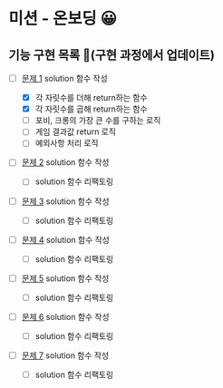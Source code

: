 # 미션 - 온보딩 😀

## 기능 구현 목록 🎯(구현 과정에서 업데이트)

- [ ] [문제 1](docs/PROBLEM1.md) solution 함수 작성

  - [x] 각 자릿수를 더해 return하는 함수
  - [x] 각 자릿수를 곱해 return하는 함수
  - [ ] 포비, 크롱의 가장 큰 수를 구하는 로직
  - [ ] 게임 결과값 return 로직
  - [ ] 예외사항 처리 로직

- [ ] [문제 2](docs/PROBLEM2.md) solution 함수 작성

  - [ ] solution 함수 리팩토링

- [ ] [문제 3](docs/PROBLEM3.md) solution 함수 작성

  - [ ] solution 함수 리팩토링

- [ ] [문제 4](docs/PROBLEM4.md) solution 함수 작성

  - [ ] solution 함수 리팩토링

- [ ] [문제 5](docs/PROBLEM5.md) solution 함수 작성

  - [ ] solution 함수 리팩토링

- [ ] [문제 6](docs/PROBLEM6.md) solution 함수 작성

  - [ ] solution 함수 리팩토링

- [ ] [문제 7](docs/PROBLEM7.md) solution 함수 작성

  - [ ] solution 함수 리팩토링
